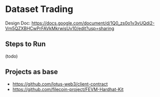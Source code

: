 # Dataset Trading

Design Doc: https://docs.google.com/document/d/1Q0_zs0o1v3vUQdi2-Vm5QZXBHCwPrFAVkMkrwisUv10/edit?usp=sharing

## Steps to Run

(todo)

## Projects as base
* https://github.com/lotus-web3/client-contract
* https://github.com/filecoin-project/FEVM-Hardhat-Kit